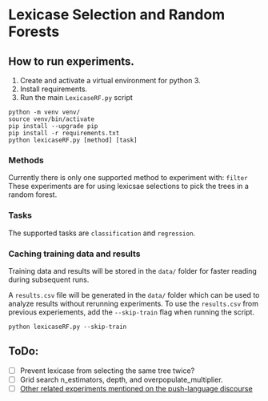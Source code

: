 # Lexicase Selection and Random Forests

## How to run experiments.

1. Create and activate a virtual environment for python 3.
2. Install requirements.
3. Run the main `LexicaseRF.py` script

```
python -m venv venv/
source venv/bin/activate
pip install --upgrade pip
pip install -r requirements.txt
python lexicaseRF.py [method] [task]
```

### Methods

Currently there is only one supported method to experiment with: `filter`
These experiments are for using lexicsae selections to pick the trees in a
random forest.

### Tasks

The supported tasks are `classification` and `regression`.

### Caching training data and results

Training data and results will be stored in the `data/` folder for faster
reading during subsequent runs.

A `results.csv` file will be generated in the `data/` folder which can be used
to analyze results without rerunning experiments. To use the `results.csv`
from previous experiements, add the `--skip-train` flag when running the script.

```
python lexicaseRF.py --skip-train
```

## ToDo:

- [ ] Prevent lexicase from selecting the same tree twice?
- [ ] Grid search n_estimators, depth, and overpopulate_multiplier.
- [ ] [Other related experiments mentioned on the push-language discourse](https://push-language.hampshire.edu/t/lexicase-tree-bagging/1185/6?u=erp12)
